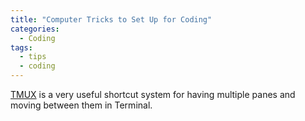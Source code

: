 ```yaml
---
title: "Computer Tricks to Set Up for Coding"
categories:
  - Coding
tags:
  - tips
  - coding
---
```




[TMUX](https://tmuxcheatsheet.com/) is a very useful shortcut system for having multiple panes and moving between them in Terminal.